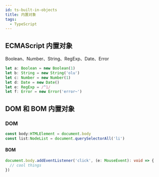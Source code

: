 ```yaml
---
id: ts-built-in-objects
title: 内置对象
tags:
  - TypeScript
---
```


## ECMAScript 内置对象

Boolean、Number、String、RegExp、Date、Error

```ts
let a: Boolean = new Boolean(1)
let b: String = new String('olu')
let c: Number = new Number(1)
let d: Date = new Date()
let e: RegExp = /^1/
let f: Error = new Error('error~')
```

## DOM 和 BOM 内置对象

### DOM

```ts
const body:HTMLElement = document.body
const list:NodeList = document.querySelectorAll('li')
```

#### BOM

```ts
document.body.addEventListener('click', (e: MouseEvent): void => {
  // cool things
})
```
